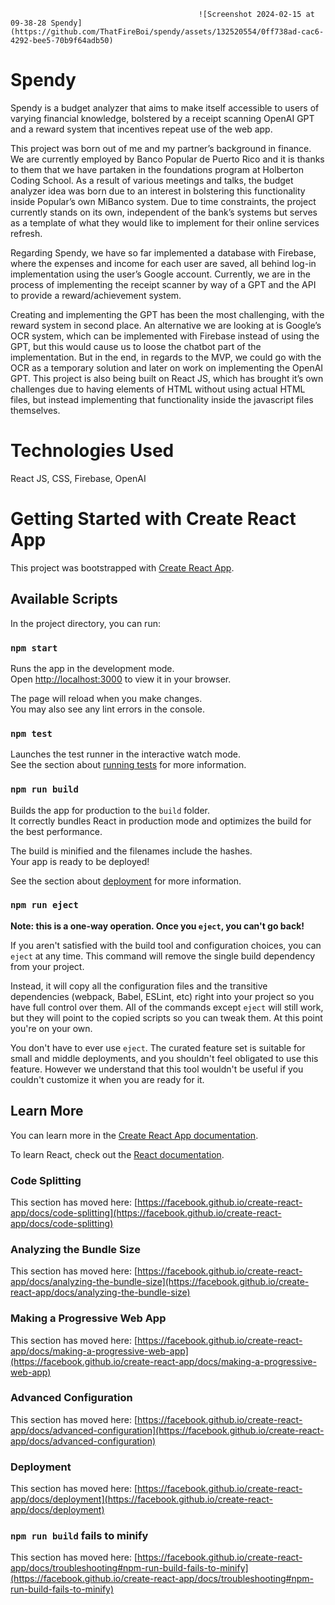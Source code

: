                                               ![Screenshot 2024-02-15 at 09-38-28 Spendy](https://github.com/ThatFireBoi/spendy/assets/132520554/0ff738ad-cac6-4292-bee5-70b9f64adb50)

# Spendy

Spendy is a budget analyzer that aims to make itself accessible to users of varying financial knowledge, bolstered by a receipt scanning OpenAI GPT and a reward system that incentives repeat use of the web app.

This project was born out of me and my partner’s background in finance. We are currently employed by Banco Popular de Puerto Rico and it is thanks to them that we have partaken in the foundations program at Holberton Coding School. As a result of various meetings and talks, the budget analyzer idea was born due to an interest in bolstering this functionality inside Popular’s own MiBanco system. Due to time constraints, the project currently stands on its own, independent of the bank’s systems but serves as a template of what they would like to implement for their online services refresh.

Regarding Spendy, we have so far implemented a database with Firebase, where the expenses and income for each user are saved, all behind log-in implementation using the user’s Google account. Currently, we are in the process of implementing the receipt scanner by way of a GPT and the API to provide a reward/achievement system. 

Creating and implementing the GPT has been the most challenging, with the reward system in second place. An alternative we are looking at is Google’s OCR system, which can be implemented with Firebase instead of using the GPT, but this would cause us to loose the chatbot part of the implementation. But in the end, in regards to the MVP, we could go with the OCR as a temporary solution and later on work on implementing the OpenAI GPT. This project is also being built on React JS, which has brought it’s own challenges due to having elements of HTML without using actual HTML files, but instead implementing that functionality inside the javascript files themselves.

# Technologies Used

React JS, CSS, Firebase, OpenAI

# Getting Started with Create React App

This project was bootstrapped with [Create React App](https://github.com/facebook/create-react-app).

## Available Scripts

In the project directory, you can run:

### `npm start`

Runs the app in the development mode.\
Open [http://localhost:3000](http://localhost:3000) to view it in your browser.

The page will reload when you make changes.\
You may also see any lint errors in the console.

### `npm test`

Launches the test runner in the interactive watch mode.\
See the section about [running tests](https://facebook.github.io/create-react-app/docs/running-tests) for more information.

### `npm run build`

Builds the app for production to the `build` folder.\
It correctly bundles React in production mode and optimizes the build for the best performance.

The build is minified and the filenames include the hashes.\
Your app is ready to be deployed!

See the section about [deployment](https://facebook.github.io/create-react-app/docs/deployment) for more information.

### `npm run eject`

**Note: this is a one-way operation. Once you `eject`, you can't go back!**

If you aren't satisfied with the build tool and configuration choices, you can `eject` at any time. This command will remove the single build dependency from your project.

Instead, it will copy all the configuration files and the transitive dependencies (webpack, Babel, ESLint, etc) right into your project so you have full control over them. All of the commands except `eject` will still work, but they will point to the copied scripts so you can tweak them. At this point you're on your own.

You don't have to ever use `eject`. The curated feature set is suitable for small and middle deployments, and you shouldn't feel obligated to use this feature. However we understand that this tool wouldn't be useful if you couldn't customize it when you are ready for it.

## Learn More

You can learn more in the [Create React App documentation](https://facebook.github.io/create-react-app/docs/getting-started).

To learn React, check out the [React documentation](https://reactjs.org/).

### Code Splitting

This section has moved here: [https://facebook.github.io/create-react-app/docs/code-splitting](https://facebook.github.io/create-react-app/docs/code-splitting)

### Analyzing the Bundle Size

This section has moved here: [https://facebook.github.io/create-react-app/docs/analyzing-the-bundle-size](https://facebook.github.io/create-react-app/docs/analyzing-the-bundle-size)

### Making a Progressive Web App

This section has moved here: [https://facebook.github.io/create-react-app/docs/making-a-progressive-web-app](https://facebook.github.io/create-react-app/docs/making-a-progressive-web-app)

### Advanced Configuration

This section has moved here: [https://facebook.github.io/create-react-app/docs/advanced-configuration](https://facebook.github.io/create-react-app/docs/advanced-configuration)

### Deployment

This section has moved here: [https://facebook.github.io/create-react-app/docs/deployment](https://facebook.github.io/create-react-app/docs/deployment)

### `npm run build` fails to minify

This section has moved here: [https://facebook.github.io/create-react-app/docs/troubleshooting#npm-run-build-fails-to-minify](https://facebook.github.io/create-react-app/docs/troubleshooting#npm-run-build-fails-to-minify)
